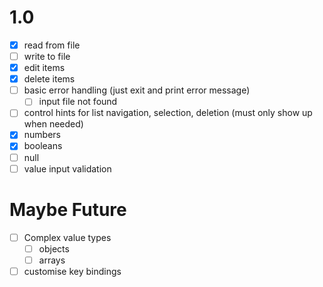 # 1.0

- [x] read from file
- [ ] write to file
- [x] edit items
- [x] delete items
- [ ] basic error handling (just exit and print error message)
  - [ ] input file not found
- [ ] control hints for list navigation, selection, deletion (must only show up when needed)
- [x] numbers
- [x] booleans
- [ ] null
- [ ] value input validation

# Maybe Future

- [ ] Complex value types
  - [ ] objects
  - [ ] arrays
- [ ] customise key bindings
